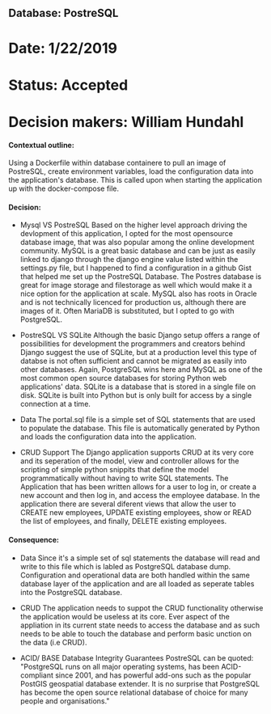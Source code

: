 ## Database: PostreSQL
# Date: 1/22/2019

# Status: Accepted
# Decision makers: William Hundahl 

#### Contextual outline:

Using a Dockerfile within database containere to pull an image of PostreSQL, create environment variables, load the configuration data into the application's database. This is called upon when starting the application up with the docker-compose file. 

#### Decision:

- Mysql VS PostreSQL
Based on the higher level approach driving the devlopment of this application, I opted for the most opensource database image, that was also popular among the online development community. MySQL is a great basic database and can be just as easily linked to django through the django engine value listed within the settings.py file, but I happened to find a configuration in a github Gist that helped me set up the PostreSQL Database. The Postres database is great for image storage and filestorage as well which would make it a nice option for the application at scale. MySQL also has roots in Oracle and is not technically licenced for production us, although there are images of it. Often MariaDB is substituted, but I opted to go with PostgreSQL. 

- PostreSQL VS SQLite 
Although the basic Django setup offers a range of possibilities for development the programmers and creators behind Django suggest the use of SQLite, but at a production level this type of databse is not often sufficient and cannot be migrated as easily into other databases. Again, PostgreSQL wins here and MySQL as one of the most common open source databases for storing Python web applications' data. SQLite is a database that is stored in a single file on disk. SQLite is built into Python but is only built for access by a single connection at a time.


- Data
The portal.sql file is a simple set of SQL statements that are used to populate the database.
This file is automatically generated by Python and loads the configuration data into the application. 

- CRUD Support
The Django application supports CRUD at its very core and its seperation of the model, view and controller allows for the scripting of simple python snippits that define the model programmatically without having to write SQL statements. The Application that has been written allows for a user to log in, or create a new account and then log in, and access the employee database. In the application there are several diferent views that allow the user to CREATE new employees, UPDATE existing employees, show or READ the list of employees, and finally, DELETE existing employees. 

#### Consequence:

- Data
Since it's a simple set of sql statements the database will read and write to this file which is labled as PostgreSQL database dump. Configuration and operational data are both handled within the same database layer of the application and are all loaded as seperate tables into the PostgreSQL database. 

- CRUD 
The application needs to suppot the CRUD functionality otherwise the application would be useless at its core. Ever aspect of the appliation in its current state needs to access the database and as such needs to be able to touch the database and perform basic unction on the data (i.e CRUD).

- ACID/ BASE Database Integrity Guarantees 
PostreSQL can be quoted: "PostgreSQL runs on all major operating systems, has been ACID-compliant since 2001, and has powerful add-ons such as the popular PostGIS geospatial database extender. It is no surprise that PostgreSQL has become the open source relational database of choice for many people and organisations."